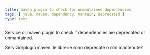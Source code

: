 ```yaml
---
title: maven plugin to check for unmantained dependencies
tags: [ java, maven, dependency, mantain, deprecated ]
type: text
---
```


Service or maven plugin to check if dependencies are deprecated or unmantained.

Servizio/plugin maven: le librerie sono deprecate o non mantenute?